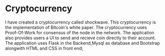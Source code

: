 # Cryptocurrency
I have created a cryptocurrency called shockwave. This cryptocurrency is the implementation of Bitcoin's white paper.
The cryptocurrency uses Proof-Of-Work for consensus of the node in the network.
The application also provides users a UI to send and recieve coin directly to their account.
The application uses Flask in the Backend,Mysql as database and Bootstrap alongwith HTML and CSS in front end;
